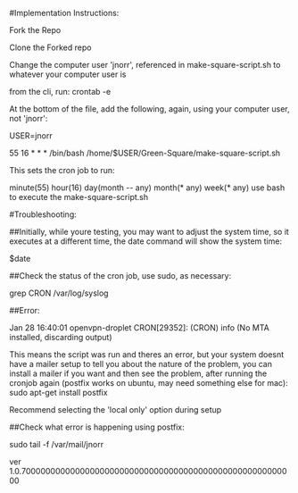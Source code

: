#Implementation Instructions:

Fork the Repo

Clone the Forked repo

Change the computer user 'jnorr', referenced in make-square-script.sh to whatever your computer user is

from the cli, run: crontab -e

At the bottom of the file, add the following, again, using your computer user, not 'jnorr':

USER=jnorr

55 16 * * * /bin/bash /home/$USER/Green-Square/make-square-script.sh

This sets the cron job to run:

minute(55) hour(16) day(month -- any) month(* any) week(* any) use bash to execute the make-square-script.sh

#Troubleshooting:

##Initially, while youre testing, you may want to adjust the system time, so it executes at a different time, the date command will show the system time:

$date

##Check the status of the cron job, use sudo, as necessary:

grep CRON /var/log/syslog

##Error:

Jan 28 16:40:01 openvpn-droplet CRON[29352]: (CRON) info (No MTA installed, discarding output)

This means the script was run and theres an error, but your system doesnt have a mailer setup to tell you about the nature of the problem, you can install a mailer if you want and then see the problem, after running the cronjob again (postfix works on ubuntu, may need something else for mac): sudo apt-get install postfix

Recommend selecting the 'local only' option during setup

##Check what error is happening using postfix:

sudo tail -f /var/mail/jnorr

ver 1.0.70000000000000000000000000000000000000000000000000000000
